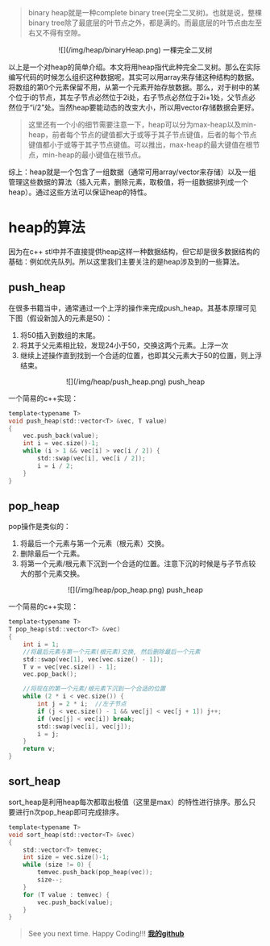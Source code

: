 > binary heap就是一种complete binary tree(完全二叉树)。也就是说，整棵binary tree除了最底层的叶节点之外，都是满的。而最底层的叶节点由左至右又不得有空隙。

<div align=center>
![](/img/heap/binaryHeap.png)
一棵完全二叉树
</div>

以上是一个对heap的简单介绍。本文将用heap指代此种完全二叉树。那么在实际编写代码的时候怎么组织这种数据呢，其实可以用array来存储这种结构的数据。将数组的第0个元素保留不用，从第一个元素开始存放数据。那么，对于树中的某个位于i的节点，其左子节点必然位于2i处，右子节点必然位于2i+1处，父节点必然位于“i/2”处。当然heap要能动态的改变大小，所以用vector存储数据会更好。

> 这里还有一个小的细节需要注意一下，heap可以分为max-heap以及min-heap，前者每个节点的键值都大于或等于其子节点键值，后者的每个节点键值都小于或等于其子节点键值。可以推出，max-heap的最大键值在根节点，min-heap的最小键值在根节点。

综上：heap就是一个包含了一组数据（通常可用array/vector来存储）以及一组管理这些数据的算法（插入元素，删除元素，取极值，将一组数据排列成一个heap）。通过这些方法可以保证heap的特性。

# heap的算法
因为在c++ stl中并不直接提供heap这样一种数据结构，但它却是很多数据结构的基础：例如优先队列。所以这里我们主要关注的是heap涉及到的一些算法。

## push_heap

在很多书籍当中，通常通过一个上浮的操作来完成push_heap。其基本原理可见下图（假设新加入的元素是50）：
1. 将50插入到数组的末尾。
2. 将其于父元素相比较，发现24小于50，交换这两个元素。上浮一次
3. 继续上述操作直到找到一个合适的位置，也即其父元素大于50的位置，则上浮结束。

<div align=center>
![](/img/heap/push_heap.png)
push_heap
</div>

一个简易的c++实现：
```c
template<typename T>
void push_heap(std::vector<T> &vec, T value)
{
	vec.push_back(value);
	int i = vec.size()-1;
	while (i > 1 && vec[i] > vec[i / 2]) {
		std::swap(vec[i], vec[i / 2]);
		i = i / 2;
	}
}
```

## pop_heap

pop操作是类似的：
1. 将最后一个元素与第一个元素（根元素）交换。
2. 删除最后一个元素。
3. 将第一个元素/根元素下沉到一个合适的位置。注意下沉的时候是与子节点较大的那个元素交换。

<div align=center>
![](/img/heap/pop_heap.png)
push_heap
</div>

一个简易的c++实现：
```c
template<typename T>
T pop_heap(std::vector<T> &vec)
{
	int i = 1;
	//将最后元素与第一个元素(根元素)交换, 然后删除最后一个元素
	std::swap(vec[1], vec[vec.size() - 1]);
	T v = vec[vec.size() - 1];
	vec.pop_back();

	//将现在的第一个元素/根元素下沉到一个合适的位置
	while (2 * i < vec.size()) {
		int j = 2 * i;	//左子节点
		if (j < vec.size() - 1 && vec[j] < vec[j + 1]) j++;
		if (vec[j] < vec[i]) break;
		std::swap(vec[i], vec[j]);
		i = j;
	}
	return v;
}
```

## sort_heap

sort_heap是利用heap每次都取出极值（这里是max）的特性进行排序。那么只要进行n次pop_heap即可完成排序。

```c
template<typename T>
void sort_heap(std::vector<T> &vec)
{
	std::vector<T> temvec;
	int size = vec.size()-1;
	while (size != 0) {
		temvec.push_back(pop_heap(vec));
		size--;
	}
	for (T value : temvec) {
		vec.push_back(value);
	}
}
```


> See you next time. Happy Coding!!!
**[我的github](https://github.com/dnhua)**